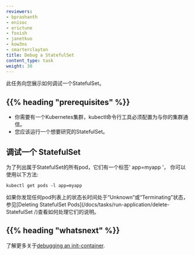 ```yaml
---
reviewers:
- bprashanth
- enisoc
- erictune
- foxish
- janetkuo
- kow3ns
- smarterclayton
title: Debug a StatefulSet
content_type: task
weight: 30
---
```


<!-- overview -->
此任务向您展示如何调试一个StatefulSet。

## {{% heading "prerequisites" %}}

* 你需要有一个Kubernetes集群，kubectl命令行工具必须配置为与你的集群通信。
* 您应该运行一个想要研究的StatefulSet。

<!-- steps -->

## 调试一个 StatefulSet

为了列出属于StatefulSet的所有pod，它们有一个标签' app=myapp '，
你可以使用以下方法:

```shell
kubectl get pods -l app=myapp
```

如果你发现任何pod列表上的状态长时间处于“Unknown”或“Terminating”状态，参见[Deleting StatefulSet Pods](/docs/tasks/run-application/delete- StatefulSet /)查看如何处理它们的说明。


## {{% heading "whatsnext" %}}

了解更多关于[debugging an init-container](/docs/tasks/debug/debug-application/debug-init-containers/).

